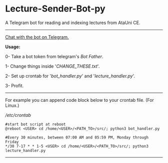 # Lecture-Sender-Bot-py
A Telegram bot for reading and indexing lectures from AtaUni CE.

---

[Chat with the bot on Telegram.](https://t.me/lecturesender_bot)

**Usage:**

0- Take a bot token from telegram's _Bot Father_.

1- Change things inside '_CHANGE_THESE.txt_'. 

2- Set up crontab for '_bot_handler.py_' and '_lecture_handler.py_'.

3- Profit.

---

For example you can append code block below to your crontab file. (For Linux.)

_/etc/crontab_
```
#start bot script at reboot
@reboot <USER> cd /home/<USER>/<PATH_TO>/src/; python3 bot_handler.py

#Every 30 minutes, between 07:00 AM and 05:59 PM, Monday through Friday
*/30 7-17 * * 1-5 <USER> cd /home/<USER>/<PATH_TO>/src/; python3 lecture_handler.py
```

---

